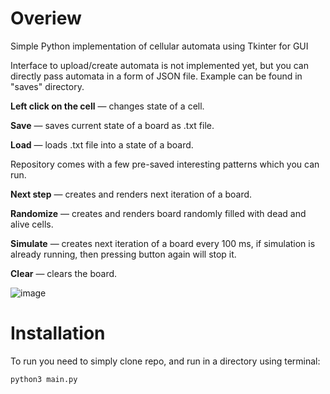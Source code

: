 # Overiew
Simple Python implementation of cellular automata using Tkinter for GUI

Interface to upload/create automata is not implemented yet, but you can directly pass automata in a form of JSON file. Example can be found in "saves" directory.

**Left click on the cell** — changes state of a cell.

**Save** —  saves current state of a board as .txt file.  

**Load** — loads .txt file into a state of a board. 

Repository comes with a few pre-saved interesting patterns which you can run.

**Next step** — creates and renders next iteration of a board.

**Randomize** — creates and renders board randomly filled with dead and alive cells.

**Simulate** — creates next iteration of a board every 100 ms, if simulation is already running, then pressing button again will stop it. 

**Clear** — clears the board.




![image](https://user-images.githubusercontent.com/117105291/236638453-03b0b8bc-5e47-4a0f-aed3-c74695d11ebf.png)



# Installation 
To run you need to simply clone repo, and run in a directory using terminal:
```
python3 main.py
```
